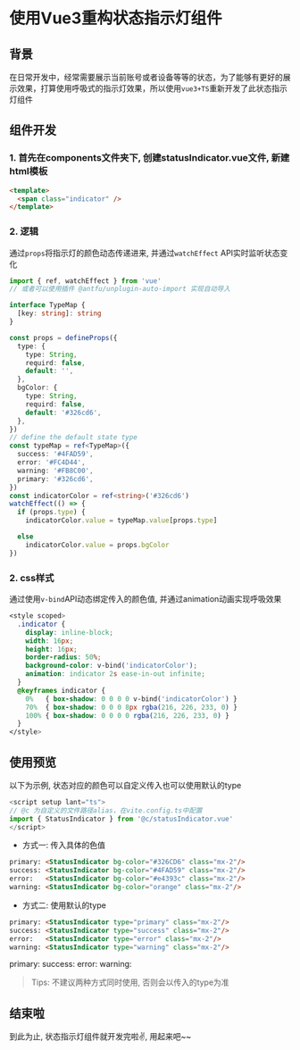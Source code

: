 # 使用Vue3重构状态指示灯组件

## 背景
在日常开发中，经常需要展示当前账号或者设备等等的状态，为了能够有更好的展示效果，打算使用呼吸式的指示灯效果，所以使用`vue3+TS`重新开发了此状态指示灯组件

## 组件开发

### 1. 首先在components文件夹下, 创建statusIndicator.vue文件, 新建html模板
```html
<template>
  <span class="indicator" />
</template>
```
### 2. 逻辑
通过`props`将指示灯的颜色动态传递进来, 并通过`watchEffect` API实时监听状态变化
```ts
import { ref, watchEffect } from 'vue'
// 或者可以使用插件 @antfu/unplugin-auto-import 实现自动导入

interface TypeMap {
  [key: string]: string
}

const props = defineProps({
  type: {
    type: String,
    requird: false,
    default: '',
  },
  bgColor: {
    type: String,
    requird: false,
    default: '#326cd6',
  },
})
// define the default state type
const typeMap = ref<TypeMap>({
  success: '#4FAD59',
  error: '#FC4D44',
  warning: '#FB8C00',
  primary: '#326cd6',
})
const indicatorColor = ref<string>('#326cd6')
watchEffect(() => {
  if (props.type) {
    indicatorColor.value = typeMap.value[props.type]

  else
    indicatorColor.value = props.bgColor
})
```
### 2. css样式
通过使用`v-bind`API动态绑定传入的颜色值, 并通过animation动画实现呼吸效果
```css
<style scoped>
  .indicator {
    display: inline-block;
    width: 16px;
    height: 16px;
    border-radius: 50%;
    background-color: v-bind('indicatorColor');
    animation: indicator 2s ease-in-out infinite;
  }
  @keyframes indicator {
    0%   { box-shadow: 0 0 0 0 v-bind('indicatorColor') }
    70%  { box-shadow: 0 0 0 8px rgba(216, 226, 233, 0) }
    100% { box-shadow: 0 0 0 0 rgba(216, 226, 233, 0) }
  }
</style>
```
## 使用预览
以下为示例, 状态对应的颜色可以自定义传入也可以使用默认的type
```ts
<script setup lant="ts">
// @c 为自定义的文件路径alias，在vite.config.ts中配置
import { StatusIndicator } from '@c/statusIndicator.vue'
</script>
```
- 方式一: 传入具体的色值
```html
primary: <StatusIndicator bg-color="#326CD6" class="mx-2"/>
success: <StatusIndicator bg-color="#4FAD59" class="mx-2"/>
error:   <StatusIndicator bg-color="#e4393c" class="mx-2"/>
warning: <StatusIndicator bg-color="orange" class="mx-2"/>
```
- 方式二: 使用默认的type
```html
primary: <StatusIndicator type="primary" class="mx-2"/>
success: <StatusIndicator type="success" class="mx-2"/>
error:   <StatusIndicator type="error" class="mx-2"/>
warning: <StatusIndicator type="warning" class="mx-2"/>
```
primary: <StatusIndicator bg-color="#326CD6" class="mx-2"/>
success: <StatusIndicator bg-color="#4FAD59" class="mx-2"/>
error:   <StatusIndicator bg-color="#e4393c" class="mx-2"/>
warning: <StatusIndicator bg-color="orange" class="mx-2"/>

> Tips: 不建议两种方式同时使用, 否则会以传入的type为准

## 结束啦
到此为止, 状态指示灯组件就开发完啦✌️, 用起来吧~~
